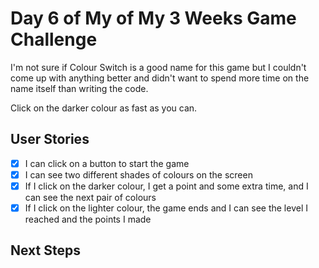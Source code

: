 # Day 6 of My of My 3 Weeks Game Challenge

I'm not sure if Colour Switch is a good name for this game but I couldn't come up with anything better and didn't want to spend more time on the name itself than writing the code.

Click on the darker colour as fast as you can.

## User Stories

- [x] I can click on a button to start the game
- [x] I can see two different shades of colours on the screen
- [x] If I click on the darker colour, I get a point and some extra time, and I can see the next pair of colours
- [x] If I click on the lighter colour, the game ends and I can see the level I reached and the points I made

## Next Steps
